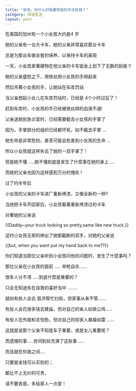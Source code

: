 ```yaml
---
title: "爸爸，你什么时候要把我的手还给我？"
category: 闲话生活
layout: post
---
```

在美国的加州有一个小女孩大约是4 岁

她的父亲有一台大卡车，她的父亲非常喜欢那台卡车

总是为那台车做全套的保养，以保持卡车的美观 

一天，小女孩拿著硬物在他父亲的卡车钣金上划下了无数的刮痕 !!

她的父亲盛怒之下，用铁丝把小女孩的手绑起来

然后吊著小女孩的手，让她站在车库罚站 

当父亲想起小女儿在车库罚站时，已经是 4个小时过后了！

赶到车库时，小女孩的手已经被铁丝绑的血液不通!

父亲送她到急诊室时，已经需要截去小女孩的手掌了

因为，手掌部分的组织已经都坏死，如不截去手掌 …

她生命是非常危险，甚至可能会危害到小女孩的生命 …

所以小女孩就这样失去了她的一双手掌了 ! 

但是她不懂 …..她不懂到底是发生了什麼事在她的身上 ….

而她的父亲也因为这样感到万分的愧疚 ! 

过了约半年后

小女孩的父亲的卡车进厂重新烤漆，又像全新的一样!!

当他把卡车开回家后，小女孩看著重新烤漆过的卡车

对著她的父亲说

{{Daddy~your truck looking so pretty,same like new truck.}}



这时小女孩无邪的伸出了她那截断的双手，对她的父亲说

{{but, when you want put my hand back to me??}}



你们知道当那位父亲听到小女孩问他的问题时，发生了什麼事吗 ?

那位父亲在小女孩的面前 ….. 举枪自杀…… 

很多人分不清 …..到底什麼是重要的？

只会无知迷失在自我的喜好当中 ……..

就如有些人会去 慈济帮忙扫街，但家事从来不管…….

有些人会花很多钱去建庙，但对自己的亲人如铁公鸡…..

有些人在外面和言悦色，但对自己的却家人暴躁如雷 ……

这就是说那个父亲不知是车子重要，或是女儿重要呢？

而遗憾的事…..世间到处充满了这些事 …..

而且就在你我之间…. 

只要是金钱可以买到的；

都比不上无价的可贵，

请不要吝啬，多给家人一点爱！ 

